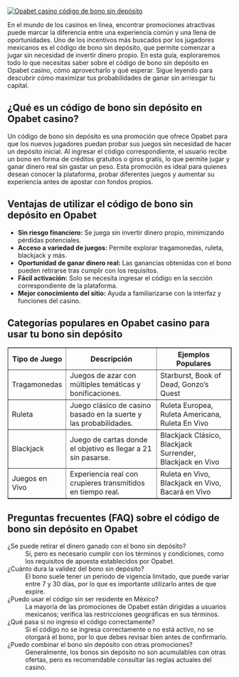 [![Opabet casino código de bono sin depósito](https://123-caf.pages.dev/gitsignup.png)](https://vrmoo.ru/Bt82HjjY)

<p>En el mundo de los casinos en línea, encontrar promociones atractivas puede marcar la diferencia entre una experiencia común y una llena de oportunidades. Uno de los incentivos más buscados por los jugadores mexicanos es el código de bono sin depósito, que permite comenzar a jugar sin necesidad de invertir dinero propio. En esta guía, exploraremos todo lo que necesitas saber sobre el código de bono sin depósito en Opabet casino, cómo aprovecharlo y qué esperar. Sigue leyendo para descubrir cómo maximizar tus probabilidades de ganar sin arriesgar tu capital.</p>  <h2>¿Qué es un código de bono sin depósito en Opabet casino?</h2> <p>Un código de bono sin depósito es una promoción que ofrece Opabet para que los nuevos jugadores puedan probar sus juegos sin necesidad de hacer un depósito inicial. Al ingresar el código correspondiente, el usuario recibe un bono en forma de créditos gratuitos o giros gratis, lo que permite jugar y ganar dinero real sin gastar un peso. Esta promoción es ideal para quienes desean conocer la plataforma, probar diferentes juegos y aumentar su experiencia antes de apostar con fondos propios.</p>  <h2>Ventajas de utilizar el código de bono sin depósito en Opabet</h2> <ul>   <li><strong>Sin riesgo financiero:</strong> Se juega sin invertir dinero propio, minimizando pérdidas potenciales.</li>   <li><strong>Acceso a variedad de juegos:</strong> Permite explorar tragamonedas, ruleta, blackjack y más.</li>   <li><strong>Oportunidad de ganar dinero real:</strong> Las ganancias obtenidas con el bono pueden retirarse tras cumplir con los requisitos.</li>   <li><strong>Fácil activación:</strong> Solo se necesita ingresar el código en la sección correspondiente de la plataforma.</li>   <li><strong>Mejor conocimiento del sitio:</strong> Ayuda a familiarizarse con la interfaz y funciones del casino.</li> </ul>  <h2>Categorías populares en Opabet casino para usar tu bono sin depósito</h2> <table border="1" cellpadding="5" cellspacing="0">   <thead>     <tr>       <th>Tipo de Juego</th>       <th>Descripción</th>       <th>Ejemplos Populares</th>     </tr>   </thead>   <tbody>     <tr>       <td>Tragamonedas</td>       <td>Juegos de azar con múltiples temáticas y bonificaciones.</td>       <td>Starburst, Book of Dead, Gonzo’s Quest</td>     </tr>     <tr>       <td>Ruleta</td>       <td>Juego clásico de casino basado en la suerte y las probabilidades.</td>       <td>Ruleta Europea, Ruleta Americana, Ruleta En Vivo</td>     </tr>     <tr>       <td>Blackjack</td>       <td>Juego de cartas donde el objetivo es llegar a 21 sin pasarse.</td>       <td>Blackjack Clásico, Blackjack Surrender, Blackjack en Vivo</td>     </tr>     <tr>       <td>Juegos en Vivo</td>       <td>Experiencia real con crupieres transmitidos en tiempo real.</td>       <td>Ruleta en Vivo, Blackjack en Vivo, Bacará en Vivo</td>     </tr>   </tbody> </table>  <h2>Preguntas frecuentes (FAQ) sobre el código de bono sin depósito en Opabet</h2> <dl>   <dt>¿Se puede retirar el dinero ganado con el bono sin depósito?</dt>   <dd>Sí, pero es necesario cumplir con los términos y condiciones, como los requisitos de apuesta establecidos por Opabet.</dd>    <dt>¿Cuánto dura la validez del bono sin depósito?</dt>   <dd>El bono suele tener un periodo de vigencia limitado, que puede variar entre 7 y 30 días, por lo que es importante utilizarlo antes de que expire.</dd>    <dt>¿Puedo usar el código sin ser residente en México?</dt>   <dd>La mayoría de las promociones de Opabet están dirigidas a usuarios mexicanos; verifica las restricciones geográficas en sus términos.</dd>    <dt>¿Qué pasa si no ingreso el código correctamente?</dt>   <dd>Si el código no se ingresa correctamente o no está activo, no se otorgará el bono, por lo que debes revisar bien antes de confirmarlo.</dd>    <dt>¿Puedo combinar el bono sin depósito con otras promociones?</dt>   <dd>Generalmente, los bonos sin depósito no son acumulables con otras ofertas, pero es recomendable consultar las reglas actuales del casino.</dd> </dl>